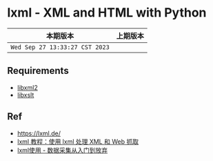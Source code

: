 # lxml - XML and HTML with Python

|本期版本|上期版本
|:---:|:---:
`Wed Sep 27 13:33:27 CST 2023` |

## Requirements


* [libxml2](http://xmlsoft.org/)
* [libxslt](http://xmlsoft.org/libxslt/)



## Ref

* <https://lxml.de/>
* [lxml 教程：使用 lxml 处理 XML 和 Web 抓取](https://oxylabs.cn/blog/lxml-tutorial)
* [lxml使用 - 数据采集从入门到放弃](https://zhangslob.github.io/docs/xpath/lxml/)